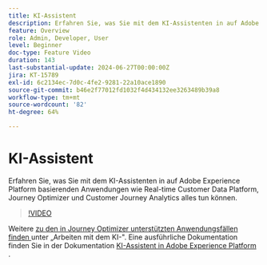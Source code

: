 ```yaml
---
title: KI-Assistent
description: Erfahren Sie, was Sie mit dem KI-Assistenten in auf Adobe Experience Platform basierenden Anwendungen wie Real-time Customer Data Platform, Journey Optimizer und Customer Journey Analytics alles tun können.
feature: Overview
role: Admin, Developer, User
level: Beginner
doc-type: Feature Video
duration: 143
last-substantial-update: 2024-06-27T00:00:00Z
jira: KT-15789
exl-id: 6c2134ec-7d0c-4fe2-9281-22a10ace1890
source-git-commit: b46e2f77012fd1032f4d434132ee3263489b39a8
workflow-type: tm+mt
source-wordcount: '82'
ht-degree: 64%

---
```


# KI-Assistent

Erfahren Sie, was Sie mit dem KI-Assistenten in auf Adobe Experience Platform basierenden Anwendungen wie Real-time Customer Data Platform, Journey Optimizer und Customer Journey Analytics alles tun können.

>[!VIDEO](https://video.tv.adobe.com/v/3429845/?learn=on)

Weitere [ zu den in Journey Optimizer unterstützten Anwendungsfällen finden ](https://experienceleague.adobe.com/en/docs/journey-optimizer/using/get-started/ai-assistant) unter „Arbeiten mit dem KI-&quot;. Eine ausführliche Dokumentation finden Sie in der Dokumentation [KI-Assistent in Adobe Experience Platform](https://experienceleague.adobe.com/de/docs/experience-platform/ai-assistant/home) .
